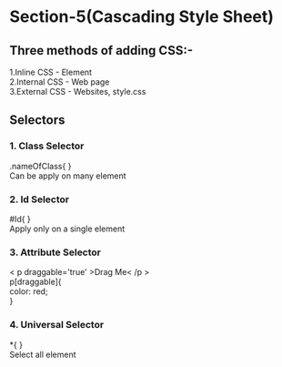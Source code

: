 # Section-5(Cascading Style Sheet)
<h2>Three methods of adding CSS:-</h2>
1.Inline CSS - Element<br>
2.Internal CSS - Web page<br>
3.External CSS - Websites, style.css<br>

<h2>Selectors</h2>
<h3>1. Class Selector</h3>
.nameOfClass{ }<br>
Can be apply on many element<br>

<h3>2. Id Selector</h3>
#Id{ }<br>
Apply only on a single element<br>

<h3>3. Attribute Selector</h3>
< p draggable='true' >Drag Me< /p > <br>
   p[draggable]{<br>
     color: red;<br>
   }<br>

<h3>4. Universal Selector</h3>
*{ }<br>
Select all element<br>

